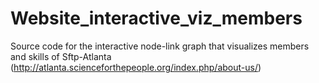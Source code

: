 # Website_interactive_viz_members
Source code for the interactive node-link graph that visualizes members and skills of Sftp-Atlanta (http://atlanta.scienceforthepeople.org/index.php/about-us/)
